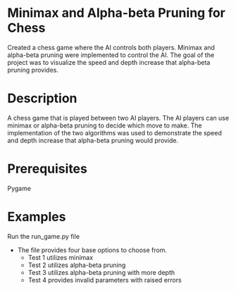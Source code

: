 
# Minimax and Alpha-beta Pruning for Chess
Created a chess game where the AI controls both players. Minimax and alpha-beta pruning were implemented to control the AI. The goal of the project was to visualize the speed and depth increase that alpha-beta pruning provides.

# Description
A chess game that is played between two AI players. The AI players can use minimax or alpha-beta pruning to decide which move to make. The implementation of the two algorithms was used to demonstrate the speed and depth increase that alpha-beta pruning would provide.

# Prerequisites
Pygame

# Examples
Run the run_game.py file
- The file provides four base options to choose from.
    - Test 1 utilizes minimax
    - Test 2 utilizes alpha-beta pruning
    - Test 3 utilizes alpha-beta pruning with more depth
    - Test 4 provides invalid parameters with raised errors
